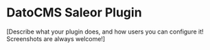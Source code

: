 # DatoCMS Saleor Plugin 

[Describe what your plugin does, and how users you can configure it! Screenshots are always welcome!]
